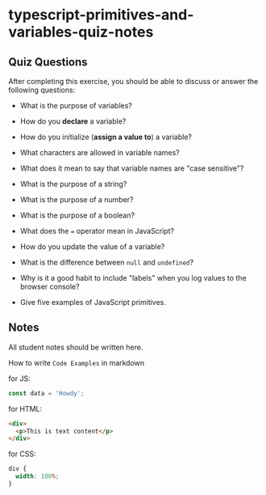 # typescript-primitives-and-variables-quiz-notes

## Quiz Questions

After completing this exercise, you should be able to discuss or answer the following questions:

- What is the purpose of variables?

- How do you **declare** a variable?

- How do you initialize (**assign a value to**) a variable?

- What characters are allowed in variable names?

- What does it mean to say that variable names are "case sensitive"?

- What is the purpose of a string?

- What is the purpose of a number?

- What is the purpose of a boolean?

- What does the `=` operator mean in JavaScript?

- How do you update the value of a variable?

- What is the difference between `null` and `undefined`?

- Why is it a good habit to include "labels" when you log values to the browser console?

- Give five examples of JavaScript primitives.

## Notes

All student notes should be written here.

How to write `Code Examples` in markdown

for JS:

```javascript
const data = 'Howdy';
```

for HTML:

```html
<div>
  <p>This is text content</p>
</div>
```

for CSS:

```css
div {
  width: 100%;
}
```
